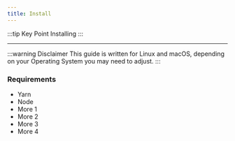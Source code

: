 ```yaml
---
title: Install
---
```


:::tip Key Point
Installing
:::

---

:::warning Disclaimer
This guide is written for Linux and macOS, depending on your Operating System you may need to adjust.
:::

### Requirements

- Yarn
- Node
- More 1
- More 2
- More 3
- More 4
